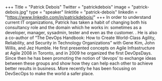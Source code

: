+++
Title = "Patrick Debois"
Twitter = "patrickdebois"
image = "patrick-debois.jpg"
type = "speaker"
linktitle = "patrick-debois"
linkedin = "https://www.linkedin.com/in/patrickdebois/"
+++
In order to understand current IT organizations, Patrick has taken a habit of changing both his consultancy role and the domain which he works in: sometimes as a developer, manager, sysadmin, tester and even as the customer. . He is also a co-author of “The DevOps Handbook: How to Create World-Class Agility, Reliability, and Security in Technology Organizations” with Gene Kim, John Willis, and Jez Humble. He first presented concepts on Agile Infrastructure at Agile 2008 in Toronto, and in 2009 he organized the first DevOpsDays. Since then he has been promoting the notion of ‘devops’ to exchange ideas between these groups and show how they can help each other to achieve better results in business. More recently he has been focusing on DevSecOps to make the world a safer place.


